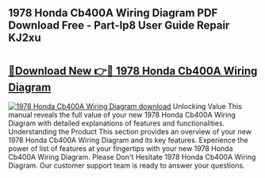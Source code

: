 ## 1978 Honda Cb400A Wiring Diagram PDF Download Free - Part-lp8 User Guide Repair KJ2xu

# <h2><a href="http://dfn09d.blite.top/?on=1978+Honda+Cb400A+Wiring+Diagram">🔗Download New 👉🔴 1978 Honda Cb400A Wiring Diagram</a></h2>

[![1978 Honda Cb400A Wiring Diagram download](https://i.imgur.com/lujVjoI.png)](http://dfn09d.blite.top/?on=1978+Honda+Cb400A+Wiring+Diagram)
Unlocking Value This manual reveals the full value of your new 1978 Honda Cb400A Wiring Diagram with detailed explanations of features and functionalities. Understanding the Product This section provides an overview of your new 1978 Honda Cb400A Wiring Diagram and its key features. Experience the power of list of features at your fingertips with your new 1978 Honda Cb400A Wiring Diagram. Please Don't Hesitate 1978 Honda Cb400A Wiring Diagram. Our customer support team is ready to answer your questions.
